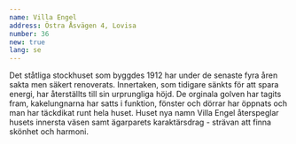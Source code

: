 ```yaml
---
name: Villa Engel
address: Östra Åsvägen 4, Lovisa
number: 36
new: true
lang: se
---
```

Det ståtliga stockhuset som byggdes 1912 har under de senaste fyra åren sakta men säkert renoverats. Innertaken, som 
tidigare sänkts för att spara energi, har återställts till sin urprungliga höjd. De orginala golven har tagits fram, 
kakelungnarna har satts i funktion, fönster och dörrar har öppnats och man har täckdikat runt hela huset. Huset nya namn 
Villa Engel återspeglar husets innersta väsen samt ägarparets karaktärsdrag - strävan att finna skönhet och harmoni.